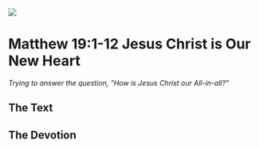 <img class="intro-right" src="/images/art-matthew.jpg">

# Matthew 19:1-12 Jesus Christ is Our New Heart

*Trying to answer the question, "How is Jesus Christ our All-in-all?"*

## The Text

## The Devotion